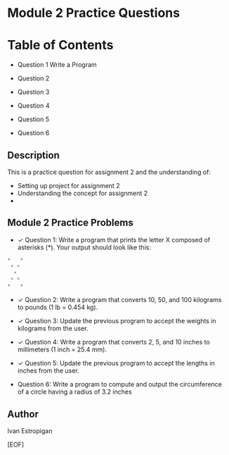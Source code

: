 # Module 2 Practice Questions

# Table of Contents 

- Question 1 Write a Program 

- Question 2

- Question 3

- Question 4

- Question 5 

- Question 6

## Description

This is a practice question for assignment 2 and the understanding of:

- Setting up project for assignment 2
- Understanding the concept for assignment 2
-

## Module 2 Practice Problems

- ✓ Question 1: Write a program that prints the letter X composed of asterisks (*). Your output should look like this: 

```cs
*   *
 * *
  *
 * *
*   *
```

- ✓ Question 2: Write a program that converts 10, 50, and 100 kilograms to pounds (1 lb = 0.454 kg).

- ✓ Question 3: Update the previous program to accept the weights in kilograms from the user.

- ✓ Question 4: Write a program that converts 2, 5, and 10 inches to millimeters (1 inch = 25.4 mm).

- ✓ Question 5: Update the previous program to accept the lengths in inches from the user. 

- Question 6: Write a program to compute and output the circumference of a circle having a radius of 3.2 inches


## Author

Ivan Estropigan

[EOF]
